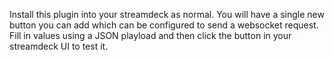 Install this plugin into your streamdeck as normal.
You will have a single new button you can add which can be configured to send a websocket request.
Fill in values using a JSON playload and then click the button in your streamdeck UI to test it.
